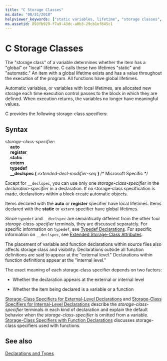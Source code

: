 ```yaml
---
title: "C Storage Classes"
ms.date: "08/31/2018"
helpviewer_keywords: ["static variables, lifetime", "storage classes", "lifetime, variables", "specifiers, storage class", "storage class specifiers, C storage classes", "storage duration"]
ms.assetid: 893fb929-f7a9-43dc-a0b3-29cb1ef845c1
---
```

# C Storage Classes

The "storage class" of a variable determines whether the item has a "global" or "local" lifetime. C calls these two lifetimes "static" and "automatic." An item with a global lifetime exists and has a value throughout the execution of the program. All functions have global lifetimes.

Automatic variables, or variables with local lifetimes, are allocated new storage each time execution control passes to the block in which they are defined. When execution returns, the variables no longer have meaningful values.

C provides the following storage-class specifiers:

## Syntax

*storage-class-specifier*:<br/>
&nbsp;&nbsp;&nbsp;&nbsp;**auto**<br/>
&nbsp;&nbsp;&nbsp;&nbsp;**register**<br/>
&nbsp;&nbsp;&nbsp;&nbsp;**static**<br/>
&nbsp;&nbsp;&nbsp;&nbsp;**extern**<br/>
&nbsp;&nbsp;&nbsp;&nbsp;**typedef**<br/>
&nbsp;&nbsp;&nbsp;&nbsp;**__declspec (** *extended-decl-modifier-seq* **)** /\* Microsoft Specific \*/

Except for `__declspec`, you can use only one *storage-class-specifier* in the *declaration-specifier* in a declaration. If no storage-class specification is made, declarations within a block create automatic objects.

Items declared with the **auto** or **register** specifier have local lifetimes. Items declared with the **static** or `extern` specifier have global lifetimes.

Since `typedef` and `__declspec` are semantically different from the other four *storage-class-specifier* terminals, they are discussed separately. For specific information on `typedef`, see [Typedef Declarations](../c-language/typedef-declarations.md). For specific information on `__declspec`, see [Extended Storage-Class Attributes](../c-language/c-extended-storage-class-attributes.md).

The placement of variable and function declarations within source files also affects storage class and visibility. Declarations outside all function definitions are said to appear at the "external level." Declarations within function definitions appear at the "internal level."

The exact meaning of each storage-class specifier depends on two factors:

- Whether the declaration appears at the external or internal level

- Whether the item being declared is a variable or a function

[Storage-Class Specifiers for External-Level Declarations](../c-language/storage-class-specifiers-for-external-level-declarations.md) and [Storage-Class Specifiers for Internal-Level Declarations](../c-language/storage-class-specifiers-for-internal-level-declarations.md) describe the *storage-class-specifier* terminals in each kind of declaration and explain the default behavior when the *storage-class-specifier* is omitted from a variable. [Storage-Class Specifiers with Function Declarations](../c-language/storage-class-specifiers-with-function-declarations.md) discusses storage-class specifiers used with functions.

## See also

[Declarations and Types](../c-language/declarations-and-types.md)
